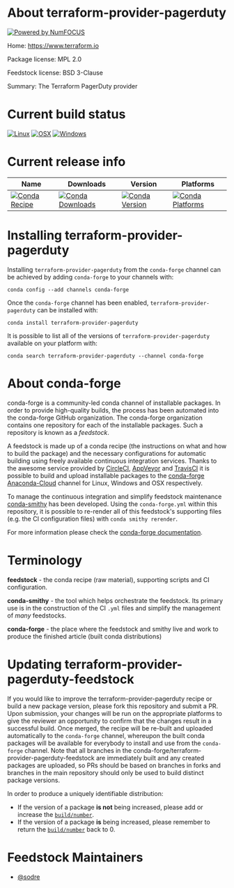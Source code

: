 About terraform-provider-pagerduty
==================================

[![Powered by NumFOCUS](https://img.shields.io/badge/powered%20by-NumFOCUS-orange.svg?style=flat&colorA=E1523D&colorB=007D8A)](http://numfocus.org)

Home: https://www.terraform.io

Package license: MPL 2.0

Feedstock license: BSD 3-Clause

Summary: The Terraform PagerDuty provider



Current build status
====================

[![Linux](https://img.shields.io/circleci/project/github/conda-forge/terraform-provider-pagerduty-feedstock/master.svg?label=Linux)](https://circleci.com/gh/conda-forge/terraform-provider-pagerduty-feedstock)
[![OSX](https://img.shields.io/travis/conda-forge/terraform-provider-pagerduty-feedstock/master.svg?label=macOS)](https://travis-ci.org/conda-forge/terraform-provider-pagerduty-feedstock)
[![Windows](https://img.shields.io/appveyor/ci/conda-forge/terraform-provider-pagerduty-feedstock/master.svg?label=Windows)](https://ci.appveyor.com/project/conda-forge/terraform-provider-pagerduty-feedstock/branch/master)

Current release info
====================

| Name | Downloads | Version | Platforms |
| --- | --- | --- | --- |
| [![Conda Recipe](https://img.shields.io/badge/recipe-terraform--provider--pagerduty-green.svg)](https://anaconda.org/conda-forge/terraform-provider-pagerduty) | [![Conda Downloads](https://img.shields.io/conda/dn/conda-forge/terraform-provider-pagerduty.svg)](https://anaconda.org/conda-forge/terraform-provider-pagerduty) | [![Conda Version](https://img.shields.io/conda/vn/conda-forge/terraform-provider-pagerduty.svg)](https://anaconda.org/conda-forge/terraform-provider-pagerduty) | [![Conda Platforms](https://img.shields.io/conda/pn/conda-forge/terraform-provider-pagerduty.svg)](https://anaconda.org/conda-forge/terraform-provider-pagerduty) |

Installing terraform-provider-pagerduty
=======================================

Installing `terraform-provider-pagerduty` from the `conda-forge` channel can be achieved by adding `conda-forge` to your channels with:

```
conda config --add channels conda-forge
```

Once the `conda-forge` channel has been enabled, `terraform-provider-pagerduty` can be installed with:

```
conda install terraform-provider-pagerduty
```

It is possible to list all of the versions of `terraform-provider-pagerduty` available on your platform with:

```
conda search terraform-provider-pagerduty --channel conda-forge
```


About conda-forge
=================

conda-forge is a community-led conda channel of installable packages.
In order to provide high-quality builds, the process has been automated into the
conda-forge GitHub organization. The conda-forge organization contains one repository
for each of the installable packages. Such a repository is known as a *feedstock*.

A feedstock is made up of a conda recipe (the instructions on what and how to build
the package) and the necessary configurations for automatic building using freely
available continuous integration services. Thanks to the awesome service provided by
[CircleCI](https://circleci.com/), [AppVeyor](https://www.appveyor.com/)
and [TravisCI](https://travis-ci.org/) it is possible to build and upload installable
packages to the [conda-forge](https://anaconda.org/conda-forge)
[Anaconda-Cloud](https://anaconda.org/) channel for Linux, Windows and OSX respectively.

To manage the continuous integration and simplify feedstock maintenance
[conda-smithy](https://github.com/conda-forge/conda-smithy) has been developed.
Using the ``conda-forge.yml`` within this repository, it is possible to re-render all of
this feedstock's supporting files (e.g. the CI configuration files) with ``conda smithy rerender``.

For more information please check the [conda-forge documentation](https://conda-forge.org/docs/).

Terminology
===========

**feedstock** - the conda recipe (raw material), supporting scripts and CI configuration.

**conda-smithy** - the tool which helps orchestrate the feedstock.
                   Its primary use is in the construction of the CI ``.yml`` files
                   and simplify the management of *many* feedstocks.

**conda-forge** - the place where the feedstock and smithy live and work to
                  produce the finished article (built conda distributions)


Updating terraform-provider-pagerduty-feedstock
===============================================

If you would like to improve the terraform-provider-pagerduty recipe or build a new
package version, please fork this repository and submit a PR. Upon submission,
your changes will be run on the appropriate platforms to give the reviewer an
opportunity to confirm that the changes result in a successful build. Once
merged, the recipe will be re-built and uploaded automatically to the
`conda-forge` channel, whereupon the built conda packages will be available for
everybody to install and use from the `conda-forge` channel.
Note that all branches in the conda-forge/terraform-provider-pagerduty-feedstock are
immediately built and any created packages are uploaded, so PRs should be based
on branches in forks and branches in the main repository should only be used to
build distinct package versions.

In order to produce a uniquely identifiable distribution:
 * If the version of a package **is not** being increased, please add or increase
   the [``build/number``](https://conda.io/docs/user-guide/tasks/build-packages/define-metadata.html#build-number-and-string).
 * If the version of a package **is** being increased, please remember to return
   the [``build/number``](https://conda.io/docs/user-guide/tasks/build-packages/define-metadata.html#build-number-and-string)
   back to 0.

Feedstock Maintainers
=====================

* [@sodre](https://github.com/sodre/)

